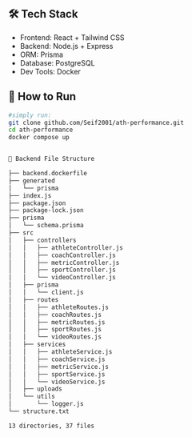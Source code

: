 ## 🛠 Tech Stack

- Frontend: React + Tailwind CSS
- Backend: Node.js + Express
- ORM: Prisma
- Database: PostgreSQL
- Dev Tools: Docker

## 🚀 How to Run

```bash
#simply run:
git clone github.com/Seif2001/ath-performance.git
cd ath-performance
docker compose up
```
```bash

📁 Backend File Structure

├── backend.dockerfile
├── generated
│   └── prisma
├── index.js
├── package.json
├── package-lock.json
├── prisma
│   └── schema.prisma
├── src
│   ├── controllers
│   │   ├── athleteController.js
│   │   ├── coachController.js
│   │   ├── metricController.js
│   │   ├── sportController.js
│   │   └── videoController.js
│   ├── prisma
│   │   └── client.js
│   ├── routes
│   │   ├── athleteRoutes.js
│   │   ├── coachRoutes.js
│   │   ├── metricRoutes.js
│   │   ├── sportRoutes.js
│   │   └── videoRoutes.js
│   ├── services
│   │   ├── athleteService.js
│   │   ├── coachService.js
│   │   ├── metricService.js
│   │   ├── sportService.js
│   │   └── videoService.js
│   ├── uploads
│   └── utils
│       └── logger.js
└── structure.txt

13 directories, 37 files
```


</details>
